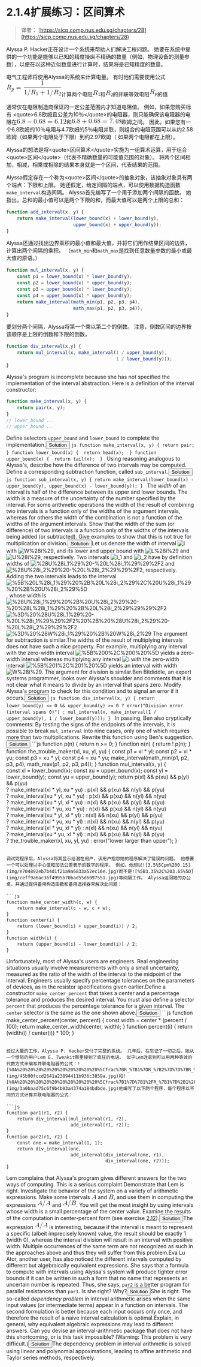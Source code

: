 # 2.1.4扩展练习：区间算术

> 译者： [https://sicp.comp.nus.edu.sg/chapters/28](https://sicp.comp.nus.edu.sg/chapters/28)

Alyssa P. Hacker正在设计一个系统来帮助人们解决工程问题。 她要在系统中提供的一个功能是能够以已知的精度操纵不精确的数量（例如，物理设备的测量参数），以便在以这种近似数量进行计算时，结果将是已知精度的数量。

电气工程师将使用Alyssa的系统来计算电量。 有时他们需要使用公式![%0A%20%20%20%20%20%20%20%20%20%20R_%7Bp%7D%3D%5Cfrac%7B1%7D%7B1%2FR_%7B1%7D%2B1%2FR_%7B2%7D%7D%0A%20%20%20%20%20%20%20%20%20%20](img/9e052650e4e2e446c666c1bd02d898d0.jpg)计算两个电阻![R_%7B1%7D](img/b80dbfbe7b9053edb821cf7251a3f176.jpg)和![R_%7B2%7D](img/87cd80edbb24a7e46329fd2703de693a.jpg)的并联等效电阻![R_%7Bp%7D](img/1455d904bc147b543422f9f995743069.jpg)的值

通常仅在电阻制造商保证的一定公差范围内才知道电阻值。 例如，如果您购买标有 &lt;quote&gt;6.8欧姆且公差为10％&lt;/quote&gt;的电阻器，则只能确保该电阻器的电阻在![6.8-0.68%3D6.12](img/a25f7b97f5f75e758f4350d989a87259.jpg)和![6.8%2B0.68%3D7.48](img/8f5b94b51c5113bf87d66bb3d8bf23b7.jpg)欧姆之间。 因此，如果您有一个6.8欧姆的10％电阻与4.7欧姆的5％电阻并联，则组合的电阻范围可以从约2.58欧姆（如果两个电阻处于下限）到约2.97欧姆（ 如果两个电阻都在上限）。

Alyssa的想法是将&lt;quote&gt;区间算术&lt;/quote&gt;实施为一组算术运算，用于组合&lt;quote&gt;区间&lt;/quote&gt;（代表不精确数量的可能值范围的对象）。 将两个区间相加，相减，相乘或相除的结果本身就是一个区间，代表结果的范围。

Alyssa假定存在一个称为&lt;quote&gt;区间&lt;/quote&gt;的抽象对象，该抽象对象具有两个端点：下限和上限。 她还假定，给定间隔的端点，可以使用数据构造函数`make_interval`构造间隔。 Alyssa首先编写了一个用于添加两个间隔的函数。 她指出，总和的最小值可以是两个下限的和，而最大值可以是两个上限的总和：

```js
function add_interval(x, y) {
    return make_interval(lower_bound(x) + lower_bound(y),
                         upper_bound(x) + upper_bound(y));
}
```

Alyssa还通过找出边界乘积的最小值和最大值，并将它们用作结果区间的边界，计算出两个间隔的乘积。 （`math_min`和`math_max`是找到任意数量参数的最小或最大值的原语。）

```js
function mul_interval(x, y) {
    const p1 = lower_bound(x) * lower_bound(y);
    const p2 = lower_bound(x) * upper_bound(y);
    const p3 = upper_bound(x) * lower_bound(y);
    const p4 = upper_bound(x) * upper_bound(y);
    return make_interval(math_min(p1, p2, p3, p4),
                         math_max(p1, p2, p3, p4));
}
```

要划分两个间隔，Alyssa将第一个乘以第二个的倒数。 注意，倒数区间的边界按该顺序是上限的倒数和下限的倒数。

```js
function div_interval(x,y) {
    return mul_interval(x, make_interval(1 / upper_bound(y),
                                         1 / lower_bound(y)));
}
```

<exercise>Alyssa's program is incomplete because she has not specified the implementation of the interval abstraction. Here is a definition of the interval constructor:

```js
function make_interval(x, y) {
    return pair(x, y); 
}
// lower_bound ...
// upper_bound ...
```

Define selectors `upper_bound` and `lower_bound` to complete the implementation.<button class="btn btn-secondary solution_btn" data-toggle="collapse" href="#solution_28_1_div">Solution</button> <solution>```js
function make_interval(x, y) {
    return pair;
}
function lower_bound(x) { 
    return head(x); 
}
function upper_bound(x) { 
    return tail(x); 
}
```</solution></exercise> <exercise>Using reasoning analogous to Alyssa's, describe how the difference of two intervals may be computed. Define a corresponding subtraction function, called `sub_interval`.<button class="btn btn-secondary solution_btn" data-toggle="collapse" href="#solution_28_2_div">Solution</button> <solution>```js
function sub_interval(x, y) {
    return make_interval(lower_bound(x) - upper_bound(y),
                         upper_bound(x) - lower_bound(y));
}
```</solution></exercise> <exercise>The _width_ of an interval is half of the difference between its upper and lower bounds. The width is a measure of the uncertainty of the number specified by the interval. For some arithmetic operations the width of the result of combining two intervals is a function only of the widths of the argument intervals, whereas for others the width of the combination is not a function of the widths of the argument intervals. Show that the width of the sum (or difference) of two intervals is a function only of the widths of the intervals being added (or subtracted). Give examples to show that this is not true for multiplication or division.<button class="btn btn-secondary solution_btn" data-toggle="collapse" href="#solution_28_3_div">Solution</button><solution>Let us denote the width of interval ![i](img/31df9c730e19ca29b59dce64b99d98c1.jpg) with ![W%28i%29](img/780ed659aea7f1c4d895fc92d1fbff67.jpg), and its lower and upper bound with ![L%28i%29](img/cc4617ececc520dab748acc7e57c9e6a.jpg) and ![U%28i%29](img/3a97da47cdec8a7fb69887676be50653.jpg), respectively. Two intervals ![i_1](img/cedf93bb23a6d813895fa259fb76d71d.jpg) and ![i_2](img/97566f775cc28793af3c663231f22c58.jpg) have by definition widths of ![%28U%28i_1%29%20-%20L%28i_1%29%29%2F2](img/d9686abc396f94acb02f96e52496e9cc.jpg) and ![%28U%28i_2%29%20-%20L%28i_2%29%29%2F2](img/aead9c6a1287dd8c03beb8e6bfdac038.jpg), respectively. Adding the two intervals leads to the interval ![%5B%20L%28i_1%29%20%2B%20L%28i_2%29%2C%20U%28i_1%29%20%2B%20U%28i_2%29%5D](img/b66bc5ceda1a03ea64bda70878895767.jpg), whose width is ![%28U%28i_1%29%20%2B%20U%28i_2%29%20-%20%28L%28i_1%29%20%2B%20L%28i_2%29%29%29%2F2](img/1192775c90599bb734f50a7ee1984dd9.jpg) ![%3D%20%28U%28i_1%29%20-%20L%28i_1%29%29%2F2%20%2B%20%28U%28i_2%29%20-%20L%28i_2%29%29%2F2](img/a399cf1f6d04f9c3828b378214eda0e0.jpg) ![%3D%20%28W%28i_1%29%20%2B%20W%28i_2%29](img/ab9bb93a42b5fe7502b15f37202621a9.jpg) The argument for subtraction is similar.The widths of the result of multiplying intervals does not have such a nice property. For example, multiplying any interval with the zero-width interval ![%5B%200%2C%200%20%5D](img/f2212878059a0d3362e29af68f406d79.jpg) yields a zero-width interval whereas multiplying any interval ![i](img/31df9c730e19ca29b59dce64b99d98c1.jpg) with the zero-width interval ![%5B%201%2C%201%20%5D](img/6546ac569b373d9bea3b257c56bf5002.jpg) yields an interval with width ![W%28i%29](img/780ed659aea7f1c4d895fc92d1fbff67.jpg). The argument for division is similar.</solution></exercise><exercise>Ben Bitdiddle, an expert systems programmer, looks over Alyssa's shoulder and comments that it is not clear what it means to divide by an interval that spans zero. Modify Alyssa's program to check for this condition and to signal an error if it occurs.<button class="btn btn-secondary solution_btn" data-toggle="collapse" href="#solution_28_4_div">Solution</button> <solution>```js
function div_interval(x, y) {
    return lower_bound(y) <= 0 && upper_bound(y) >= 0
        ? error("Division error (interval spans 0)")
        : mul_interval(x, make_interval(1 / upper_bound(y),
                                        1 / lower_bound(y)));
}
```</solution></exercise> <exercise>In passing, Ben also cryptically comments: <quote>By testing the signs of the endpoints of the intervals, it is possible to break `mul_interval` into nine cases, only one of which requires more than two multiplications.</quote> Rewrite this function using Ben's suggestion.<button class="btn btn-secondary solution_btn" data-toggle="collapse" href="#solution_28_5_div">Solution</button> <solution>```js
function p(n) {
    return n >= 0;
}
function n(n) {
    return ! p(n);
}
function the_trouble_maker(xl, xu, yl, yu) {
    const p1 = xl * yl;
    const p2 = xl * yu;
    const p3 = xu * yl;
    const p4 = xu * yu;
    make_interval(math_min(p1, p2, p3, p4),
                  math_max(p1, p2, p3, p4));
}
function mul_interval(x, y) {  
    const xl = lower_bound(x);
    const xu = upper_bound(x);
    const yl = lower_bound(y);
    const yu = upper_bound(y);
    return p(xl) && p(xu) && p(yl) && p(yu)  
           ? make_interval(xl * yl, xu * yu)
           : p(xl) && p(xu) && n(yl) && p(yu)  
             ? make_interval(xu * yl, xu * yu)
             : p(xl) && p(xu) && n(yl) && n(yu)  
               ? make_interval(xu * yl, xl * yu)
               : n(xl) && p(xu) && p(yl) && p(yu)  
                 ? make_interval(xl * yu, xu * yu)
                 : n(xl) && p(xu) && n(yl) && n(yu)  
                   ? make_interval(xu * yl, xl * yl)
                   : n(xl) && n(xu) && p(yl) && p(yu)  
                     ? make_interval(xl * yu, xu * yl)
                     : n(xl) && n(xu) && n(yl) && p(yu)  
                       ? make_interval(xl * yu, xl * yl)
                       : n(xl) && n(xu) && n(yl) && n(yu)  
                         ? make_interval(xu * yu, xl * yl)
                         : n(xl) && p(xu) && n(yl) && p(yu)  
                           ? the_trouble_maker(xl, xu, yl, yu)
                           : error("lower larger than upper");
}
```</solution></exercise> 

调试完程序后，Alyssa将其显示给潜在用户，该用户抱怨她的程序解决了错误的问题。 他想要一个可以处理以中心值和加法公差表示的数字的程序。 例如，他想以![3.5%5Cpm%200.15](img/e704892eb7b4d1f21a9a6833a52ec16e.jpg)而不是![%5B3.35%2C%203.65%5D](img/ceff9a6ac36f4995b70bad55d6097551.jpg)等间隔工作。 Alyssa返回她的办公桌，并通过提供备用构造函数和备用选择器来解决此问题：

```js
function make_center_width(c, w) {
    return make_interval(c - w, c + w);
}
function center(i) {
    return (lower_bound(i) + upper_bound(i)) / 2;
}
function width(i) {
    return (upper_bound(i) - lower_bound(i)) / 2;
}
```

Unfortunately, most of Alyssa's users are engineers. Real engineering situations usually involve measurements with only a small uncertainty, measured as the ratio of the width of the interval to the midpoint of the interval. Engineers usually specify percentage tolerances on the parameters of devices, as in the resistor specifications given earlier.<exercise>Define a constructor `make_center_percent` that takes a center and a percentage tolerance and produces the desired interval. You must also define a selector `percent` that produces the percentage tolerance for a given interval. The `center` selector is the same as the one shown above.<button class="btn btn-secondary solution_btn" data-toggle="collapse" href="#solution_28_6_div">Solution</button> <solution>```js
function make_center_percent(center, percent) {
    const width = center * (percent / 100);
    return make_center_width(center, width);
}
function percent(i) {
    return (width(i) / center(i)) * 100;
}
```</solution></exercise> <exercise>Show that under the assumption of small percentage tolerances there is a simple formula for the approximate percentage tolerance of the product of two intervals in terms of the tolerances of the factors. You may simplify the problem by assuming that all numbers are positive.<button class="btn btn-secondary solution_btn" data-toggle="collapse" href="#solution_28_7_div">Solution</button><solution>Let us denote the maximal error of an interval with center ![i](img/31df9c730e19ca29b59dce64b99d98c1.jpg) by ![%5CDelta%20i](img/0fee6ee75d1d69c0461165eb23112a06.jpg) the maximal error of an interval with center ![j](img/d8fdd0e28cfb03738fc5227885ee035a.jpg) by ![%5CDelta%20j](img/c91a7db354c57d8068aba57b1f2338ef.jpg), and the maximal error of the multiplication result with center ![k](img/a1c2f8d5b1226e67bdb44b12a6ddf18b.jpg) by ![%5CDelta%20k](img/82c9208eceea871d4507564bbd001e79.jpg). Then: ![%20k%20%2B%20%5CDelta%20k%20%3D%20%28i%2B%5CDelta%20i%29%20*%20%28j%2B%5CDelta%20j%29%0A%20%20%20%20%20%20%20%3D%20%20ij%20%2B%20j%20%5CDelta%20i%20%2B%20i%5CDelta%20j%20%2B%20%5CDelta%20i%20%5CDelta%20j%20](img/4553afcaf7cf7760c94b6f5faf9d0c3a.jpg) Since ![k%20%3D%20i%20j](img/d3d8ea7002e84c80d931c285fb2c1458.jpg) ![%20%5CDelta%20k%20%3D%20j%5CDelta%20i%20%2B%20i%20%5CDelta%20j%20%2B%20%5CDelta%20i%5CDelta%20j%20](img/3f8d810f5ec1836928090ead590d7d13.jpg) Since we assume that ![%5CDelta%20i%20%5Cll%20i](img/8ed50213e0a3aa6347136db10d505c6b.jpg) and ![%5CDelta%20j%20%5Cll%20j](img/136ace79d3bb26a09869c267911bd951.jpg), we can neglect the term ![%5CDelta%20i%20%5CDelta%20j](img/4a28956c4b5439c2c87e27fd5d30f3de.jpg) and obtain ![%20%5CDelta%20k%20%3D%20j%20%5CDelta%20i%20%2B%20i%20%5CDelta%20j%20](img/bc347ef4016199695e693e6563ad55f5.jpg) Expressed in tolerances, we obtain: ![%20%5CDelta%20k%20%2F%20k%20%3D%20%28j%20%5CDelta%20i%20%2B%20i%20%5CDelta%20j%29%20%2F%20ij%20%3D%20%5CDelta%20i%2Fi%20%2B%20%5CDelta%20j%2Fj%20](img/c5b9b921b97dca6b0402c484eb704775.jpg) Thus, the tolerance of the result of an interval multiplication is (roughly) the sum of the tolerances of its arguments.</solution></exercise>

经过大量的工作，Alyssa P. Hacker交付了完整的系统。 几年后，在忘记了一切之后，她从一个愤怒的用户Lem E. Tweakit那里接到了疯狂的电话。 似乎Lem注意到可以用两种等效的代数方式来编写并联电阻器的公式：![%0A%20%20%20%20%20%20%20%20%20%20%5Cfrac%7BR_%7B1%7DR_%7B2%7D%7D%7BR_%7B1%7D%2BR_%7B2%7D%7D%0A%20%20%20%20%20%20%20%20%20%20](img/45b90fccd2641a23894411b936c3859a.jpg)和![%0A%20%20%20%20%20%20%20%20%20%20%5Cfrac%7B1%7D%7B1%2FR_%7B1%7D%2B1%2FR_%7B2%7D%7D%0A%20%20%20%20%20%20%20%20%20%20](img/3a0baad75c6f9b4b03a4374a184bdbde.jpg)他编写了以下两个程序，每个程序以不同的方式计算并联电阻器的公式：

```js
function par1(r1, r2) {
    return div_interval(mul_interval(r1, r2),
                        add_interval(r1, r2));
}
function par2(r1, r2) {
    const one = make_interval(1, 1);
    return div_interval(one,
                        add_interval(div_interval(one, r1),
                                     div_interval(one, r2)));
}
```

Lem complains that Alyssa's program gives different answers for the two ways of computing. This is a serious complaint.<exercise>Demonstrate that Lem is right. Investigate the behavior of the system on a variety of arithmetic expressions. Make some intervals ![A](img/efdb05f076173b39fdd26ef663e7b0d8.jpg) and ![B](img/813135a6280e2672503128d3d2080d4a.jpg), and use them in computing the expressions ![A%2FA](img/4fd0af865032d7abfe1b7f69b6197f72.jpg) and ![A%2FB](img/3d74445511cbfadc6adc4e44ff0d9566.jpg). You will get the most insight by using intervals whose width is a small percentage of the center value. Examine the results of the computation in center-percent form (see exercise <ref name="ex:make-center-percent">[2.12](28#ex_2.12)</ref>).<button class="btn btn-secondary solution_btn" data-toggle="collapse" href="#solution_28_8_div">Solution</button><solution>The expression ![A%2FA](img/4fd0af865032d7abfe1b7f69b6197f72.jpg) is interesting, because if the interval is meant to represent a specific (albeit imprecisely known) value, the result should be exactly 1 (width 0), whereas the interval division will result in an interval with positive width. Multiple occurrences of the same term are not recognized as such in the approaches above and thus they will suffer from this problem.</solution></exercise><exercise>Eva Lu Ator, another user, has also noticed the different intervals computed by different but algebraically equivalent expressions. She says that a formula to compute with intervals using Alyssa's system will produce tighter error bounds if it can be written in such a form that no name that represents an uncertain number is repeated. Thus, she says, `par2` is a <quote>better</quote> program for parallel resistances than `par1`. Is she right? Why?<button class="btn btn-secondary solution_btn" data-toggle="collapse" href="#solution_28_9_div">Solution</button><solution>She is right. The so-called _dependency problem_ in interval arithmetic arises when the same input values (or intermediate terms) appear in a function on intervals. The second formulation is better because each input occurs only once, and therefore the result of a naive interval calculation is optimal.</solution></exercise><exercise>Explain, in general, why equivalent algebraic expressions may lead to different answers. Can you devise an interval-arithmetic package that does not have this shortcoming, or is this task impossible? (Warning: This problem is very difficult.)<button class="btn btn-secondary solution_btn" data-toggle="collapse" href="#solution_28_10_div">Solution</button><solution>The dependency problem in interval arithmetic is solved using linear and polynomial appoximations, leading to affine arithmetic and Taylor series methods, respectively.</solution></exercise>